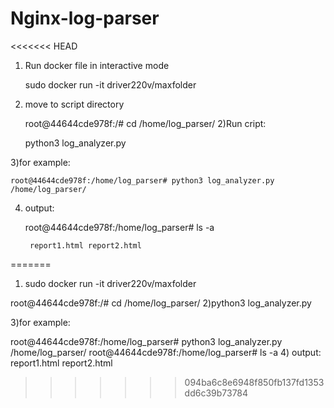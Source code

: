 # Nginx-log-parser

<<<<<<< HEAD
1) Run docker file in interactive mode
    
    
    sudo docker run -it driver220v/maxfolder
2) move to script directory


    root@44644cde978f:/# cd /home/log_parser/ 
2)Run cript: 

    python3 log_analyzer.py <directory where parsed logs will be stored>


3)for example:

    root@44644cde978f:/home/log_parser# python3 log_analyzer.py /home/log_parser/
4) output:


    root@44644cde978f:/home/log_parser# ls -a 
    
        report1.html report2.html
    
=======
1) sudo docker run -it driver220v/maxfolder

  root@44644cde978f:/#  cd /home/log_parser/
2)python3 log_analyzer.py <directory where parsed logs will be stored>
  
3)for example:
  
  root@44644cde978f:/home/log_parser# python3 log_analyzer.py /home/log_parser/
  root@44644cde978f:/home/log_parser# ls -a
4) output:
    report1.html  report2.html
    
>>>>>>> 094ba6c8e6948f850fb137fd1353dd6c39b73784
